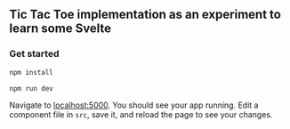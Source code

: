 ## Tic Tac Toe implementation as an experiment to learn some Svelte

### Get started
```bash
npm install
```
```bash
npm run dev
```

Navigate to [localhost:5000](http://localhost:5000). You should see your app running. Edit a component file in `src`, save it, and reload the page to see your changes.
